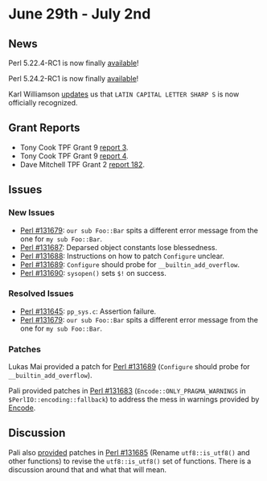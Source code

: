 # June 29th - July 2nd

## News

Perl 5.22.4-RC1 is now finally
[available](http://nntp.perl.org/group/perl.perl5.porters/245293)!

Perl 5.24.2-RC1 is now finally
[available](http://nntp.perl.org/group/perl.perl5.porters/245292)!

Karl Williamson
[updates](http://nntp.perl.org/group/perl.perl5.porters/245280)
us that `LATIN CAPITAL LETTER SHARP S` is now officially recognized.

## Grant Reports

* Tony Cook TPF Grant 9
  [report 3](http://nntp.perl.org/group/perl.perl5.porters/245275).
* Tony Cook TPF Grant 9
  [report 4](http://nntp.perl.org/group/perl.perl5.porters/245276).
* Dave Mitchell TPF Grant 2
  [report 182](http://nntp.perl.org/group/perl.perl5.porters/245320).

## Issues

### New Issues

* [Perl #131679](http://rt.perl.org/Ticket/Display.html?id=131679):
  `our sub Foo::Bar` spits a different error message from the one for
  `my sub Foo::Bar`.
* [Perl #131687](http://rt.perl.org/Ticket/Display.html?id=131687):
  Deparsed object constants lose blessedness.
* [Perl #131688](http://rt.perl.org/Ticket/Display.html?id=131688):
  Instructions on how to patch `Configure` unclear.
* [Perl #131689](http://rt.perl.org/Ticket/Display.html?id=131689):
  `Configure` should probe for `__builtin_add_overflow`.
* [Perl #131690](http://rt.perl.org/Ticket/Display.html?id=131690):
  `sysopen()` sets `$!` on success.

### Resolved Issues

* [Perl #131645](http://rt.perl.org/Ticket/Display.html?id=131645):
  `pp_sys.c`: Assertion failure.
* [Perl #131679](http://rt.perl.org/Ticket/Display.html?id=131679):
  `our sub Foo::Bar` spits a different error message from the one for
  `my sub Foo::Bar`.

### Patches

Lukas Mai provided a patch for
[Perl #131689](http://rt.perl.org/Ticket/Display.html?id=131689)
(`Configure` should probe for` __builtin_add_overflow`).

Pali provided patches in
[Perl #131683](http://rt.perl.org/Ticket/Display.html?id=131683)
(`Encode::ONLY_PRAGMA_WARNINGS` in `$PerlIO::encoding::fallback`)
to address the mess in warnings provided by
[Encode](http://metacpan.org/pod/Encode).

## Discussion

Pali also
[provided](http://nntp.perl.org/group/perl.perl5.porters/245286)
patches in
[Perl #131685](http://rt.perl.org/Ticket/Display.html?id=131685)
(Rename `utf8::is_utf8()` and other functions) to revise the
`utf8::is_utf8()` set of functions. There is a discussion around that
and what that will mean.
